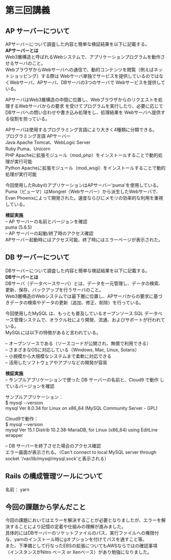 # 第三回講義
## AP サーバーについて
APサーバーについて調査した内容と簡単な検証結果を以下に記載する。  
**APサーバーとは**  
Web3層構造と呼ばれるWebシステムで、アプリケーションプログラムを動作させるサーバのこと。  
WebブラウザからWebサーバへの通信で、動的コンテンツを閲覧（例えばネットショッピング）する際は
Webサーバ単独でサービスを提供しているのではなくWebサーバ、APサーバ、DBサーバの3つのサーバで
Webサービスを提供している。  
  
APサーバはWeb3層構造の中間に位置し、Webブラウザからのリクエストを処理するWebサーバからの要求
を受けてプログラムを実行したり、必要に応じてDBサーバへの問い合わせや書き込み処理をし、処理結果を
Webサーバへ提供する役割を担っている。  
  
APサーバは使用するプログラミング言語により大きく4種類に分類できる。  
プログラミング言語    APサーバー  
Java              Apache Tomcat、WebLogic Server  
Ruby              Puma、Unicorn  
PHP               Apacheに拡張モジュール（mod_php）をインストールすることで動的処理が実行可能  
Python            Apacheに拡張モジュール（mod_wsgi）をインストールすることで動的処理が実行可能  
  
今回使用したRubyのアプリケーションはAPサーバー'puma'を使用している。  
Puma（ピューマ）はMongrel（Webサーバー）から派生したWebサーバで、Evan Phoenixによって開発された。速度ならびにメモリの効率的な利用を重視している。  
  
  
**検証実施**  
– AP サーバーの名前とバージョンを確認  
puma (5.6.5)  
– AP サーバーの起動/終了時のアクセス確認  
APサーバー起動時にはアクセス可能、終了時にはエラーページが表示された。  
  
  
## DB サーバーについて  
DBサーバーについて調査した内容と簡単な検証結果を以下に記載する。  
**DBサーバーとは**  
DBサーバ（データベースサーバ）とは、データを一元管理し、データの検索、更新、保存、バックアップを行うサーバのこと。  
Web3層構造のWebシステムでは最下層に位置し、APサーバからの要求に基づきデータの検索やデータの更新（追加、修正、削除）を行っている。  
  
今回使用したMySQL は、もっとも普及しているオープンソース SQL データベース管理システムで、オラクル社により開発、流通、およびサポートが行われている。  
MySQLには以下の特徴があると言われている。  
  
– オープンソースである（ソースコードが公開され、無償で利用できる）  
– さまざまなOSに対応している（Windows, Mac, Linux, Solaris）  
– 小規模から大規模なシステムまで柔軟に対応できる  
– 活用したソフトウェアやアプリなどの開発が容易  
  
**検証実施**  
– サンプルアプリケーションで使った DB サーバーの名前と、Cloud9 で動作
しているバージョンを確認  
  
サンプルアプリケーション：  
$ mysql --version  
mysql  Ver 8.0.34 for Linux on x86_64 (MySQL Community Server - GPL)  
  
Cloud9で動作：  
$ mysql --version  
mysql  Ver 15.1 Distrib 10.2.38-MariaDB, for Linux (x86_64) using  EditLine wrapper  
  
– DB サーバーを終了させた場合のアクセス確認  
エラー画面が表示される。（Can't connect to local MySQL server through socket '/var/lib/mysql/mysql.sock'と表示される）  
  
  
## Rails の構成管理ツールについて  
  
名前： yarn  
  
  
## 今回の課題から学んだこと  
今回の課題においてはエラーを解決することが必要となりましたが、エラーを解決することにより記憶の定着や仕組みの理解が進みました。  
具体的にはDBサーバーのソケットファイルのパス、実行ファイルへの権限付与、yarnのインストール時にgオプションを付けてパスを通すこと等。  
また、下準備として行なったEBSの拡張についてもAWSならではの確認事項（インスタンスがNitro ベース or Xenベース）があり勉強になりました。  
